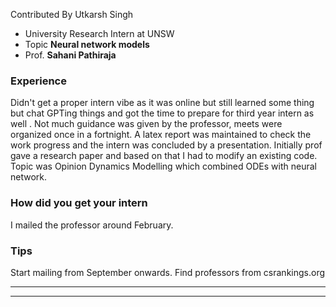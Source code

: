 Contributed By Utkarsh Singh

- University Research Intern at UNSW
- Topic **Neural network models** 
- Prof. **Sahani Pathiraja**

### Experience

Didn't get a proper intern vibe as it was online but still learned some thing but chat GPTing things and got the time to prepare for third year intern as well . Not much guidance was given by the professor, meets were organized once in a fortnight. A latex report was maintained to check the work progress and the intern was concluded by a presentation. Initially prof gave a research paper and based on that I had to modify an existing code. Topic was Opinion Dynamics Modelling which combined ODEs with neural network. 

### How did you get your intern

I mailed the professor around February.

### Tips

Start mailing from September onwards. Find professors from csrankings.org

---
---







